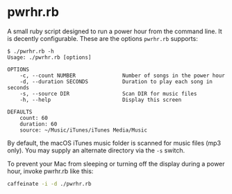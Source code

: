 # pwrhr.rb

A small ruby script designed to run a power hour from the command line.
It is decently configurable. These are the options `pwrhr.rb` supports:

```console
$ ./pwrhr.rb -h
Usage: ./pwrhr.rb [options]

OPTIONS
    -c, --count NUMBER               Number of songs in the power hour
    -d, --duration SECONDS           Duration to play each song in seconds
    -s, --source DIR                 Scan DIR for music files
    -h, --help                       Display this screen

DEFAULTS
    count: 60
    duration: 60
    source: ~/Music/iTunes/iTunes Media/Music
```

By default, the macOS iTunes music folder is scanned for music files
(mp3 only). You may supply an alternate directory via the `-s` switch.

To prevent your Mac from sleeping or turning off the display during a
power hour, invoke pwrhr.rb like this:

```bash
caffeinate -i -d ./pwrhr.rb
```
